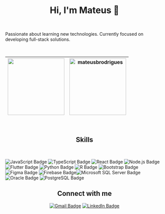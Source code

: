 ### <h1 align="center"> Hi, I'm Mateus 👋 </h1>
<br>

Passionate about learning new technologies. Currently focused on developing full-stack solutions.

<br>
<div align="center">
  
 |<a href="https://github.com/mateusbrodrigues"> <img src="https://github-readme-stats.vercel.app/api?username=mateusbrodrigues&include_all_commits=true&count_private=true&show_icons=true&line_height=20&title_color=7A7ADB&icon_color=2234AE&text_color=D3D3D3&bg_color=0,000000,130F40" height="180em"/> | <img src="https://github-readme-stats.vercel.app/api/top-langs?username=mateusbrodrigues&show_icons=true&locale=en&layout=compact&line_height=20&title_color=7A7ADB&icon_color=2234AE&text_color=D3D3D3&bg_color=0,000000,130F40" height="180em"  alt="mateusbrodrigues"/> |
| ------------- | ------------- |
 
</div>
 <br>
<h2 align="center">Skills</h2>
<br>

![JavaScript Badge](https://img.shields.io/badge/JavaScript-F7DF1E?logo=javascript&logoColor=000&style=flat) ![TypeScript Badge](https://img.shields.io/badge/TypeScript-3178C6?logo=typescript&logoColor=fff&style=flat) ![React Badge](https://img.shields.io/badge/React-61DAFB?logo=react&logoColor=000&style=flat) ![Node.js Badge](https://img.shields.io/badge/Node.js-393?logo=nodedotjs&logoColor=fff&style=flat) ![Flutter Badge](https://img.shields.io/badge/Flutter-02569B?logo=flutter&logoColor=fff&style=flat) ![Python Badge](https://img.shields.io/badge/Python-3776AB?logo=python&logoColor=fff&style=flat) ![R Badge](https://img.shields.io/badge/R-276DC3?logo=r&logoColor=fff&style=flat) ![Bootstrap Badge](https://img.shields.io/badge/Bootstrap-7952B3?logo=bootstrap&logoColor=fff&style=flat) ![Figma Badge](https://img.shields.io/badge/Figma-F24E1E?logo=figma&logoColor=fff&style=flat) ![Firebase Badge](https://img.shields.io/badge/Firebase-FFCA28?logo=firebase&logoColor=000&style=flat)![Microsoft SQL Server Badge](https://img.shields.io/badge/Microsoft%20SQL%20Server-CC2927?logo=microsoftsqlserver&logoColor=fff&style=flat) ![Oracle Badge](https://img.shields.io/badge/Oracle-F80000?logo=oracle&logoColor=fff&style=flat) ![PostgreSQL Badge](https://img.shields.io/badge/PostgreSQL-4169E1?logo=postgresql&logoColor=fff&style=flat) 
 
<div align="center"> 
<h2>Connect with me</h2>
  <a href = "mailto:mateusborges090@gmail.com"><img src="https://img.shields.io/badge/Gmail-EA4335?logo=gmail&logoColor=white&color=black&style=for-the-badge" alt="Gmail Badge"></a>
  <a href="https://www.linkedin.com/in/mateusbrodrigues" target="_blank"><img src="https://img.shields.io/badge/LinkedIn-0A66C2?logo=linkedin&color=black&logoColor=white&style=for-the-badge" alt="LinkedIn Badge"></a> 
</div>

